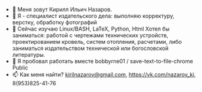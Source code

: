 - 👋 Меня зовут Кирилл Ильич Назаров.
- 👀 Я - специалист издательского дела: выполняю корректуру, верстку, обработку фотографий
- 🌱 Сейчас изучаю Linux/BASH, LaTeX, Python, Html Хотел бы заниматься: работой  с  чертежами технических устройств, проектированием кровель, систем отопления, расчетами, либо заниматься издательством технической или богословской литературы.
- 💞️ Я пробовал работать вместе bobbyrne01 / save-text-to-file-chrome Public
- 📫 Как меня найти? kirilnazarov@gmail.com, https://vk.com/nazarov_ki, 8(953)825-41-76

<!---
NazarovKI/NazarovKI is a ✨ special ✨ repository because its `README.md` (this file) appears on your GitHub profile.
You can click the Preview link to take a look at your changes.
--->
